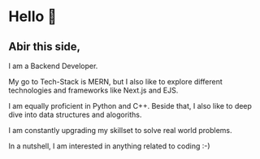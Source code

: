 # Hello 👋
## Abir this side,
I am a Backend Developer.

My go to Tech-Stack is MERN, but I also like to explore different technologies and frameworks like Next.js and EJS. 

I am equally proficient in Python and C++. Beside that, I also like to deep dive into data structures and alogoriths. 

I am constantly upgrading my skillset to solve real world problems.

In a nutshell, I am interested in anything related to coding :-)
